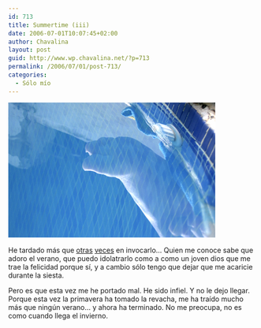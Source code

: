 ```yaml
---
id: 713
title: Summertime (iii)
date: 2006-07-01T10:07:45+02:00
author: Chavalina
layout: post
guid: http://www.wp.chavalina.net/?p=713
permalink: /2006/07/01/post-713/
categories:
  - Sólo mío
---
```

<p class="imgcentro">
  <img src="/imagenes/fotos/summertime5.jpg" alt="&iquest;Me meto o no?" />
</p>

He tardado más que <a href="http://chavalina.net/comentar.php?idpost=148" target="_blank">otras</a> <a href="http://chavalina.net/comentar.php?idpost=392" target="_blank">veces</a> en invocarlo… Quien me conoce sabe que adoro el verano, que puedo idolatrarlo como a como un joven dios que me trae la felicidad porque sí, y a cambio sólo tengo que dejar que me acaricie durante la siesta.

Pero es que esta vez me he portado mal. He sido infiel. Y no le dejo llegar. Porque esta vez la primavera ha tomado la revacha, me ha traído mucho más que ning&uacute;n verano… y ahora ha terminado. No me preocupa, no es como cuando llega el invierno.